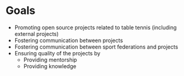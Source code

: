 # Goals

* Promoting open source projects related to table tennis (including external projects)
* Fostering communication between projects
* Fostering communication between sport federations and projects
* Ensuring quality of the projects by
  * Providing mentorship
  * Providing knowledge
